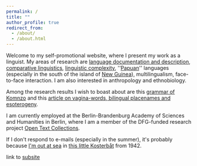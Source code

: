 ```yaml
---
permalink: /
title: ""
author_profile: true
redirect_from: 
  - /about/
  - /about.html
---
```


Welcome to my self-promotional website, where I present my work as a linguist. My areas of research are [language documentation and description](https://ifl.phil-fak.uni-koeln.de/sites/linguistik/Personen/ASW/Himmelmann/Publikationen/2006-2010/Language_documentation_What_is_it_and_what_is_it_good_for_2006a.pdf), [comparative linguistics](https://hiphilangsci.net/2018/09/05/typology/), [linguistic complexity](https://doi.org/10.1075/slcs.71), ''[Papuan](https://halmahera.hypotheses.org/747)'' languages (especially in the south of the island of [New Guinea](https://maps.app.goo.gl/r8p2hNKBiLcF46of6)), multilingualism, face-to-face interaction. I am also interested in anthropology and ethnobiology.

Among the research results I wish to boast about are this [grammar of Komnzo](https://langsci-press.org/catalog/book/212) and this [article on vagina-words, bilingual placenames and esoterogeny](https://doi.org/10.1177/13670069211023158).

I am currently employed at the Berlin-Brandenburg Academy of Sciences and Humanities in Berlin, where I am a member of the DFG-funded research project [Open Text Collections](https://opentextcollections.github.io/).

If I don't respond to e-mails (especially in the summer), it's probably because [I'm out at sea](https://www.instagram.com/reel/C-5esc0NTUb) in [this little Kosterbåt](https://photos.app.goo.gl/D3i9uyXg3hpkhWu2A) from 1942.

link to [subsite](/koster/)